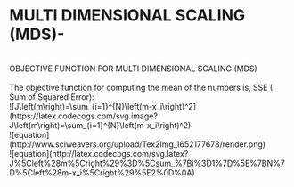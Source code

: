 # MULTI DIMENSIONAL SCALING (MDS)- 
<br>
OBJECTIVE FUNCTION FOR MULTI DIMENSIONAL SCALING (MDS)
<br>
<br>
The objective function for computing the mean of the numbers is, SSE ( Sum of Squared Error):
<br>
![J\left(m\right)=\sum_{i=1}^{N}\left(m-x_i\right)^2](https://latex.codecogs.com/svg.image?J\left(m\right)=\sum_{i=1}^{N}\left(m-x_i\right)^2)

<br>
![equation](http://www.sciweavers.org/upload/Tex2Img_1652177678/render.png)

<br>
![equation](http://latex.codecogs.com/svg.latex?J%5Cleft%28m%5Cright%29%3D%5Csum_%7Bi%3D1%7D%5E%7BN%7D%5Cleft%28m-x_i%5Cright%29%5E2%0D%0A)